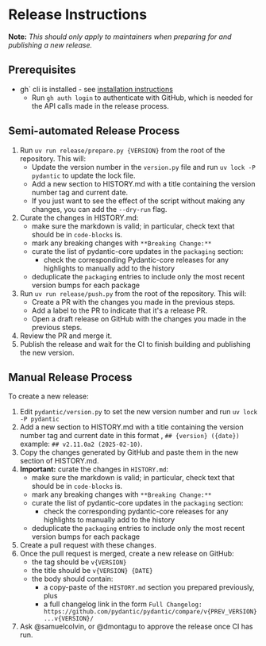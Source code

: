 # Release Instructions

**Note:** *This should only apply to maintainers when preparing for and publishing a new release.*

## Prerequisites

* gh` cli is installed - see [installation instructions](https://docs.github.com/en/github-cli/github-cli/quickstart)
    * Run `gh auth login` to authenticate with GitHub, which is needed for the API calls made in the release process.

## Semi-automated Release Process

1. Run `uv run release/prepare.py {VERSION}` from the root of the repository. This will:
   * Update the version number in the `version.py` file and run `uv lock -P pydantic` to update the lock file.
   * Add a new section to HISTORY.md with a title containing the version number tag and current date.
   * If you just want to see the effect of the script without making any changes, you can add the `--dry-run` flag.
2. Curate the changes in HISTORY.md:
   * make sure the markdown is valid; in particular, check text that should be in `code-blocks` is.
   * mark any breaking changes with `**Breaking Change:**`
   * curate the list of pydantic-core updates in the `packaging` section:
     * check the corresponding Pydantic-core releases for any highlights to manually add to the history
   * deduplicate the `packaging` entries to include only the most recent version bumps for each package
3. Run `uv run release/push.py` from the root of the repository. This will:
   * Create a PR with the changes you made in the previous steps.
   * Add a label to the PR to indicate that it's a release PR.
   * Open a draft release on GitHub with the changes you made in the previous steps.
4. Review the PR and merge it.
5. Publish the release and wait for the CI to finish building and publishing the new version.

## Manual Release Process

To create a new release:

1. Edit `pydantic/version.py` to set the new version number and run `uv lock -P pydantic`
2. Add a new section to HISTORY.md with a title containing the version number tag and current date in this format , `## {version} ({date})` example: `## v2.11.0a2 (2025-02-10)`.
3. Copy the changes generated by GitHub and paste them in the new section of HISTORY.md.
4. **Important:** curate the changes in `HISTORY.md`:
   * make sure the markdown is valid; in particular, check text that should be in `code-blocks` is.
   * mark any breaking changes with `**Breaking Change:**`
   * curate the list of pydantic-core updates in the `packaging` section:
     * check the corresponding pydantic-core releases for any highlights to manually add to the history
   * deduplicate the `packaging` entries to include only the most recent version bumps for each package
5. Create a pull request with these changes.
6. Once the pull request is merged, create a new release on GitHub:
   * the tag should be `v{VERSION}`
   * the title should be `v{VERSION} {DATE}`
   * the body should contain:
     * a copy-paste of the `HISTORY.md` section you prepared previously, plus
     * a full changelog link in the form `Full Changelog: https://github.com/pydantic/pydantic/compare/v{PREV_VERSION}...v{VERSION}/`
7. Ask @samuelcolvin, or @dmontagu to approve the release once CI has run.
